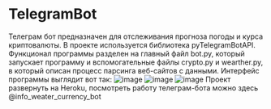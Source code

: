 # TelegramBot
Телеграм бот предназначен для отслеживания прогноза погоды и курса криптовалюты.
В проекте используется библиотека pyTelegramBotAPI. 
Функционал программы разделен на главный файл bot.py, который запускает программу и вспомогательные файлы crypto.py и wearther.py, в который описан процесс парсинга веб-сайтов с данными.
Интерфейс программы выглядит вот так:
![image](https://user-images.githubusercontent.com/90038547/170459335-1ff8ea12-2ebb-47f3-b682-d30c88496f6a.png)
![image](https://user-images.githubusercontent.com/90038547/170459418-b956a5a9-2c1a-40c0-b8ef-bdcb7d49e180.png)
![image](https://user-images.githubusercontent.com/90038547/170459480-68c52cc2-c2d5-4e19-a05e-e5bf20a96d37.png)
Проект развернуть на Heroku, посмотреть работу телеграм-бота можно здесь @info_weater_currency_bot
